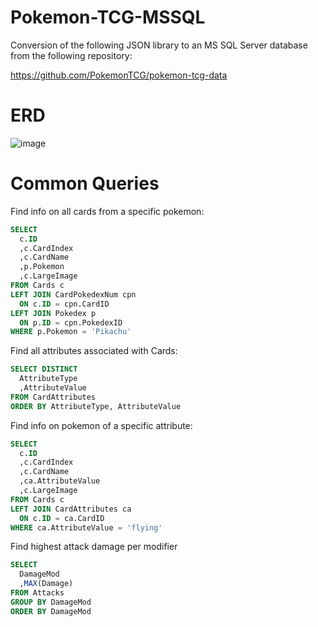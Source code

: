 # Pokemon-TCG-MSSQL
Conversion of the following JSON library to an MS SQL Server database from the following repository:

https://github.com/PokemonTCG/pokemon-tcg-data

# ERD
![image](https://github.com/akoba101/Pokemon-TCG-MSSQL/assets/131304176/aece5de3-cb42-49e8-a349-cf281c75d23d)

# Common Queries
Find info on all cards from a specific pokemon:
```sql
SELECT
  c.ID
  ,c.CardIndex
  ,c.CardName
  ,p.Pokemon
  ,c.LargeImage
FROM Cards c
LEFT JOIN CardPokedexNum cpn
  ON c.ID = cpn.CardID
LEFT JOIN Pokedex p
  ON p.ID = cpn.PokedexID
WHERE p.Pokemon = 'Pikachu'
```

Find all attributes associated with Cards:
```sql
SELECT DISTINCT
  AttributeType
  ,AttributeValue
FROM CardAttributes
ORDER BY AttributeType, AttributeValue
```

Find info on pokemon of a specific attribute:
```sql
SELECT
  c.ID
  ,c.CardIndex
  ,c.CardName
  ,ca.AttributeValue
  ,c.LargeImage
FROM Cards c
LEFT JOIN CardAttributes ca
  ON c.ID = ca.CardID
WHERE ca.AttributeValue = 'flying'
```

Find highest attack damage per modifier
```sql
SELECT
  DamageMod
  ,MAX(Damage)
FROM Attacks
GROUP BY DamageMod
ORDER BY DamageMod
```
